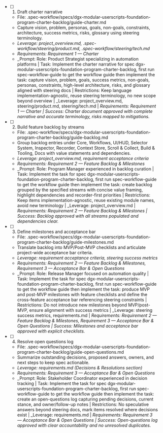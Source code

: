 - [ ] 1. Draft charter narrative
  - File: .spec-workflow/specs/dgx-modular-userscripts-foundation-program-charter-backlog/guide-charter.md
  - Capture vision, problem, personas, goals, non-goals, constraints, architecture, success metrics, risks, glossary using steering terminology.
  - _Leverage: project_overview.md, .spec-workflow/steering/product.md, .spec-workflow/steering/tech.md_
  - _Requirements: Requirement 1 — Charter_
  - _Prompt: Role: Product Strategist specializing in automation platforms | Task: Implement the charter narrative for spec dgx-modular-userscripts-foundation-program-charter-backlog, first run spec-workflow-guide to get the workflow guide then implement the task: capture vision, problem, goals, success metrics, non-goals, personas, constraints, high-level architecture, risks, and glossary aligned with steering docs | Restrictions: Keep language implementation-agnostic, reuse steering terminology, no new scope beyond overview | _Leverage: project_overview.md, steering/product.md, steering/tech.md | _Requirements: Requirement 1 — Charter | Success: Charter document approved with complete narrative and accurate terminology, risks mapped to mitigations._

- [ ] 2. Build feature backlog by streams
  - File: .spec-workflow/specs/dgx-modular-userscripts-foundation-program-charter-backlog/guide-backlog.md
  - Group backlog entries under Core, Workflows, UI/HUD, Selector System, Inspector, Recorder, Context Store, Scroll & Collect, Build & Tooling, Docs with value statements and dependencies.
  - _Leverage: project_overview.md, requirement acceptance criteria_
  - _Requirements: Requirement 2 — Feature Backlog & Milestones_
  - _Prompt: Role: Program Manager experienced in backlog curation | Task: Implement the task for spec dgx-modular-userscripts-foundation-program-charter-backlog, first run spec-workflow-guide to get the workflow guide then implement the task: create backlog grouped by the specified streams with concise value framing, highlight dependencies and recorder-first priorities | Restrictions: Keep items implementation-agnostic, reuse existing module names, avoid new terminology | _Leverage: project_overview.md | _Requirements: Requirement 2 — Feature Backlog & Milestones | Success: Backlog approved with all streams populated and dependencies clear._

- [ ] 3. Define milestones and acceptance bar
  - File: .spec-workflow/specs/dgx-modular-userscripts-foundation-program-charter-backlog/guide-milestones.md
  - Translate backlog into MVP/Post-MVP checklists and articulate project-wide acceptance bar criteria.
  - _Leverage: requirement acceptance criteria, steering success metrics_
  - _Requirements: Requirement 2 — Feature Backlog & Milestones, Requirement 3 — Acceptance Bar & Open Questions_
  - _Prompt: Role: Release Manager focused on automation quality | Task: Implement the task for spec dgx-modular-userscripts-foundation-program-charter-backlog, first run spec-workflow-guide to get the workflow guide then implement the task: produce MVP and post-MVP milestones with feature checklists and define the cross-feature acceptance bar referencing steering constraints | Restrictions: Do not introduce new milestones beyond MVP/post-MVP, ensure alignment with success metrics | _Leverage: steering success metrics, requirements.md | _Requirements: Requirement 2 — Feature Backlog & Milestones, Requirement 3 — Acceptance Bar & Open Questions | Success: Milestones and acceptance bar approved with explicit checklists._

- [ ] 4. Resolve open questions log
  - File: .spec-workflow/specs/dgx-modular-userscripts-foundation-program-charter-backlog/guide-open-questions.md
  - Summarize outstanding decisions, proposed answers, owners, and next steps to keep spec actionable.
  - _Leverage: requirements.md (Decisions & Resolutions section)_
  - _Requirements: Requirement 3 — Acceptance Bar & Open Questions_
  - _Prompt: Role: Stakeholder Coordinator experienced in decision tracking | Task: Implement the task for spec dgx-modular-userscripts-foundation-program-charter-backlog, first run spec-workflow-guide to get the workflow guide then implement the task: create an open-questions log capturing pending decisions, current stance, and owner/follow-up notes | Restrictions: No speculative answers beyond steering docs, mark items resolved where decisions exist | _Leverage: requirements.md | _Requirements: Requirement 3 — Acceptance Bar & Open Questions | Success: Open-questions log approved with clear accountability and no unresolved duplicates._
